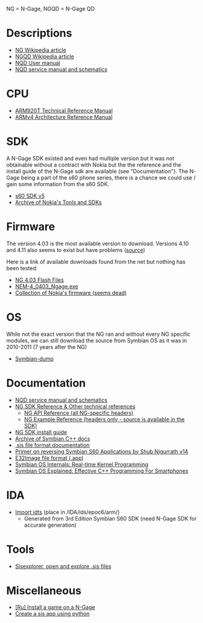 NG = N-Gage, NGQD = N-Gage QD


# Descriptions

* [NG Wikipedia article](https://en.wikipedia.org/wiki/N-Gage_(device))
* [NGQD Wikipedia article](https://en.wikipedia.org/wiki/N-Gage_QD)
* [NQD User manual](http://www.manualslib.com/manual/112327/Nokia-N-Gage-Qd.html?page=4#manual)
* [NQD service manual and schematics](http://www.cpkb.org/wiki/Nokia_N-Gage_QD_service_manual_and_schematics_download)

# CPU

* [ARM920T Technical Reference Manual](http://infocenter.arm.com/help/index.jsp?topic=/com.arm.doc.ddi0151c/I71066.html) 
* [ARMv4 Architecture Reference Manual](https://www.altera.com/content/dam/altera-www/global/en_US/pdfs/literature/third-party/archives/ddi0100e_arm_arm.pdf)

# SDK

A N-Gage SDK existed and even had multiple version but it was not obtainable without a contract with Nokia but the the reference and the install guide of the N-Gage sdk are available (see "Documentation"). The N-Gage being a part of the s60 phone series, there is a chance we could use / gain some information from the s60 SDK.


* [s60 SDK v5](http://www.mediafire.com/download/mbahmx9nyry45vj/S60_5th_SDK_ASP_v1.0.1.zip)
* [Archive of Nokia's Tools and SDKs](https://www.mediafire.com/folder/79jhy594xb3uk/Symbian_Development)


# Firmware

The version 4.03 is the most available version to download. Versions 4.10 and 4.11 also seems to exist but have problems ([source](http://my-symbian.com/forum/viewtopic.php?t=19466))

Here is a link of available downloads found from the net but nothing has been tested:

* [NG 4.03 Flash Files](http://www.freeflashfile.com/nokia.php?opt=bm9raWEvRENUNC9OR0FHRS5ORU0tNA%3D%3D)
* [NEM-4_0403_Ngage.exe](http://www.4shared.com/file/FGyn2kWL/NEM-4_0403_Ngage.html)
* [Collection of Nokia's firmware (seems dead)](http://forum.gsmhosting.com/vbb/6329670-post3.html)

# OS

While not the exact version that the NG ran and without every NG specific modules, we can still download the source from Symbian OS as it was in 2010-2011 (7 years after the NG)

* [Symbian-dump](https://sourceforge.net/projects/symbiandump/)


# Documentation

* [NQD service manual and schematics](http://www.cpkb.org/wiki/Nokia_N-Gage_QD_service_manual_and_schematics_download)
* [NG SDK Reference & Other technical references](https://techwriter79.wikispaces.com/Nokia)
    - [NG API Reference (all NG-specific headers)](https://techwriter79.wikispaces.com/file/view/Ngage_API_Reference.chm/555671371/Ngage_API_Reference.chm)
    - [NG Example Reference (headers only - source is available in the SDK)](https://techwriter79.wikispaces.com/file/view/Ngage_Examples.chm/555671383/Ngage_Examples.chm)
* [NG SDK install guide](https://techwriter79.wikispaces.com/file/view/NGage_SDK_2.1_Installation_Guide.pdf)
* [Archive of Symbian C++ docs](http://web.archive.org/web/20141028092534/http://developer.nokia.com/community/wiki/Symbian_C%2B%2B)
* [.sis file format documentation](http://www.thoukydides.webspace.virginmedia.com/sis.html)
* [Primer on reversing Symbian S60 Applications by Shub Nigurrath v14](https://mega.nz/#!pIYQxBLQ!dXoXBt2_kjmJ4RHmRDrSreZn9c1U3oTJ-WYbSDbKqu8)
* [E32Image file format (.app)](https://web.archive.org/web/20091213034509/http://wiki.forum.nokia.com/index.php/E32Image)
* [Symbian OS Internals: Real-time Kernel Programming](http://citeseerx.ist.psu.edu/viewdoc/download?rep=rep1&type=pdf&doi=10.1.1.168.3691)
* [Symbian OS Explained: Effective C++ Programming For Smartphones](http://g-02.ebooks-it.org/e-books/wiley/Wiley.Symbian.OS.Explained.Jan.2005.ISBN.0470021306.pdf?l=Sj-Kh7qEEUDqkpLqhiMbFQ)

# IDA
* [Import idts](https://mega.nz/#!pIYQxBLQ!dXoXBt2_kjmJ4RHmRDrSreZn9c1U3oTJ-WYbSDbKqu8) (place in /IDA/ids/epoc6/arm/)
  - Generated from 3rd Edition Symbian S60 SDK (need N-Gage SDK for accurate generation)

# Tools

* [Sisexplorer, open and explore .sis files](http://www.symbian-toys.com/sisxplorer.aspx)

# Miscellaneous

* [[Ru] Install a game on a N-Gage](http://rutracker.org/forum/viewtopic.php?t=329313)
* [Create a sis app using python](http://www.mobilenin.com/pys60/info_standalone_application.htm)